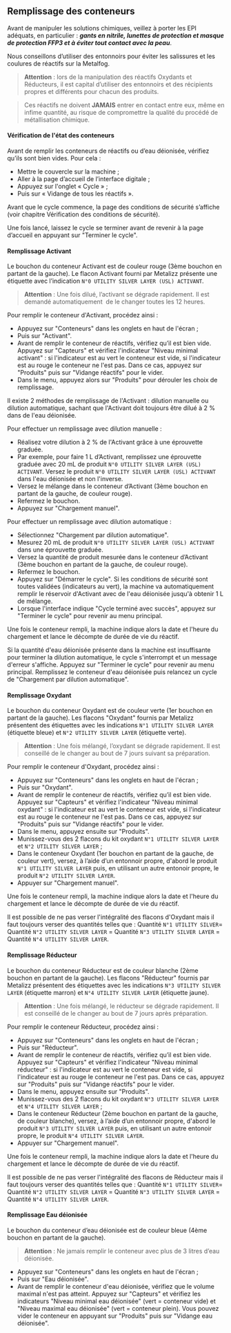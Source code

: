 ## Remplissage des conteneurs

Avant de manipuler les solutions chimiques, veillez à porter les EPI adéquats, en particulier : ***gants en nitrile, lunettes de protection et masque de protection FFP3 et à éviter tout contact avec la peau***.

Nous conseillons d’utiliser des entonnoirs pour éviter les salissures et les coulures de réactifs sur la Metalfog.

>**Attention** : lors de la manipulation des réactifs Oxydants et Réducteurs, il est capital d’utiliser des entonnoirs et des récipients  propres et différents pour chacun des produits.

>Ces réactifs ne doivent **JAMAIS** entrer en contact entre eux, même en infime quantité, au risque de compromettre la qualité du procédé de métallisation chimique.

#### Vérification de l'état des conteneurs

Avant de remplir les conteneurs de réactifs ou d’eau déionisée, vérifiez qu’ils sont bien vides. 
Pour cela :
- Mettre le couvercle sur la machine ;
- Aller à la page d’accueil de l’interface digitale ;
- Appuyez sur l'onglet « Cycle » ;
- Puis sur « Vidange de tous les réactifs ».

Avant que le cycle commence, la page des conditions de sécurité s’affiche (voir chapitre Vérification des conditions de sécurité).

Une fois lancé, laissez le cycle se terminer avant de revenir à la page d’accueil en appuyant sur "Terminer le cycle".

#### Remplissage Activant

Le bouchon du conteneur Activant est de couleur rouge (3ème bouchon en partant de la gauche). Le flacon Activant fourni par Metalizz présente une étiquette avec l’indication `N°0 UTILITY SILVER LAYER (USL) ACTIVANT`.

>**Attention** : Une fois dilué, l’activant se dégrade rapidement. Il est demandé automatiquement  de le changer toutes les 12 heures.

Pour remplir le conteneur d'Activant, procédez ainsi :

 - Appuyez sur "Conteneurs" dans les onglets en haut de l'écran ;
 - Puis sur "Activant".
 - Avant de remplir le conteneur de réactifs, vérifiez qu’il est bien vide. Appuyez sur "Capteurs" et vérifiez l'indicateur "Niveau minimal activant" : si l'indicateur est au vert le conteneur est vide, si l'indicateur est au rouge le conteneur ne l'est pas. Dans ce cas, appuyez sur "Produits" puis sur "Vidange réactifs" pour le vider.
 - Dans le menu, appuyez alors sur "Produits" pour dérouler les choix de remplissage.

Il existe 2 méthodes de remplissage de l'Activant : dilution manuelle ou dilution automatique, sachant que l'Activant doit toujours être dilué à 2 % dans de l'eau déionisée.

Pour effectuer un remplissage avec dilution manuelle : 
 - Réalisez votre dilution à 2 % de l'Activant grâce à une éprouvette graduée.
 - Par exemple, pour faire 1 L d’Activant, remplissez une éprouvette graduée avec 20 mL de produit `N°0 UTILITY SILVER LAYER (USL) ACTIVANT`. Versez le produit `N°0 UTILITY SILVER LAYER (USL) ACTIVANT` dans l'eau déionisée et non l'inverse.
 - Versez le mélange dans le conteneur d’Activant  (3ème bouchon en partant de la gauche, de couleur rouge).
 - Refermez le bouchon.
 - Appuyez sur "Chargement manuel".

Pour effectuer un remplissage avec dilution automatique : 
 - Sélectionnez "Chargement par dilution automatique".
 - Mesurez 20 mL de produit `N°0 UTILITY SILVER LAYER (USL) ACTIVANT` dans une éprouvette graduée. 
 - Versez la quantité de produit mesurée dans le conteneur d’Activant  (3ème bouchon en partant de la gauche, de couleur rouge).
 - Refermez le bouchon.
 - Appuyez sur "Démarrer le cycle".
 Si les conditions de sécurité sont toutes validées (indicateurs au vert), la machine va automatiquement remplir le réservoir d'Activant avec de l'eau déionisée jusqu'à obtenir 1 L de mélange.
 - Lorsque l'interface indique "Cycle terminé avec succès", appuyez sur "Terminer le cycle" pour revenir au menu principal.

Une fois le conteneur rempli, la machine indique alors la date et l'heure du chargement et lance le décompte de durée de vie du réactif.

Si la quantité d'eau déionisée présente dans la machine est insuffisante pour terminer la dilution automatique, le cycle s'interrompt et un message d'erreur s'affiche. Appuyez sur "Terminer le cycle" pour revenir au menu principal. Remplissez le conteneur d'eau déionisée puis relancez un cycle de "Chargement par dilution automatique".

#### Remplissage Oxydant

Le bouchon du conteneur Oxydant est de couleur verte (1er bouchon en partant de la gauche). Les flacons "Oxydant" fournis par Metalizz présentent des étiquettes avec les indications `N°1 UTILITY SILVER LAYER` (étiquette bleue) et `N°2 UTILITY SILVER LAYER` (étiquette verte).

>**Attention** : Une fois mélangé, l’oxydant se dégrade rapidement. Il est conseillé de le changer au bout de 7 jours suivant sa préparation.

Pour remplir le conteneur d'Oxydant, procédez ainsi :

 - Appuyez sur "Conteneurs" dans les onglets en haut de l'écran ;
 - Puis sur "Oxydant".
 -  Avant de remplir le conteneur de réactifs, vérifiez qu’il est bien vide. Appuyez sur "Capteurs" et vérifiez l'indicateur "Niveau minimal oxydant" : si l'indicateur est au vert le conteneur est vide, si l'indicateur est au rouge le conteneur ne l'est pas. Dans ce cas, appuyez sur "Produits" puis sur "Vidange réactifs" pour le vider.
 - Dans le menu, appuyez ensuite sur "Produits".
 - Munissez-vous des 2 flacons du kit oxydant `N°1 UTILITY SILVER LAYER` et `N°2 UTILITY SILVER LAYER` ;
 - Dans le conteneur Oxydant (1er bouchon en partant de la gauche, de couleur vert), versez, à l’aide d’un entonnoir propre, d'abord le produit `N°1 UTILITY SILVER LAYER` puis, en utilisant un autre entonoir propre, le produit `N°2 UTILITY SILVER LAYER`.
 - Appuyer sur "Chargement manuel".

Une fois le conteneur rempli, la machine indique alors la date et l'heure du chargement et lance le décompte de durée de vie du réactif.

Il est possible de ne pas verser l'intégralité des flacons d'Oxydant mais il faut toujours verser des quantités telles que :
Quantité `N°1 UTILITY SILVER`= Quantité `N°2 UTILITY SILVER LAYER` = Quantité `N°3 UTILITY SILVER LAYER` = Quantité `N°4 UTILITY SILVER LAYER`. 

#### Remplissage Réducteur

Le bouchon du conteneur Réducteur est de couleur blanche (2ème bouchon en partant de la gauche). Les flacons "Réducteur" fournis par Metalizz présentent des étiquettes avec les indications `N°3 UTILITY SILVER LAYER` (étiquette marron) et `N°4 UTILITY SILVER LAYER` (étiquette jaune).

>**Attention** : Une fois mélangé, le réducteur se dégrade rapidement. Il est conseillé de le changer au bout de 7 jours après préparation.

Pour remplir le conteneur Réducteur, procédez ainsi :

 - Appuyez sur "Conteneurs" dans les onglets en haut de l'écran ;
 - Puis sur "Réducteur".
 -  Avant de remplir le conteneur de réactifs, vérifiez qu’il est bien vide. Appuyez sur "Capteurs" et vérifiez l'indicateur "Niveau minimal réducteur" : si l'indicateur est au vert le conteneur est vide, si l'indicateur est au rouge le conteneur ne l'est pas. Dans ce cas, appuyez sur "Produits" puis sur "Vidange réactifs" pour le vider.
 - Dans le menu, appuyez ensuite sur "Produits".
 - Munissez-vous des 2 flacons du kit oxydant `N°3 UTILITY SILVER LAYER` et `N°4 UTILITY SILVER LAYER` ;
 - Dans le conteneur Réducteur (2ème bouchon en partant de la gauche, de couleur blanche), versez, à l’aide d’un entonnoir propre, d'abord le produit `N°3 UTILITY SILVER LAYER` puis, en utilisant un autre entonoir propre, le produit `N°4 UTILITY SILVER LAYER`.
 - Appuyer sur "Chargement manuel".

Une fois le conteneur rempli, la machine indique alors la date et l'heure du chargement et lance le décompte de durée de vie du réactif.

Il est possible de ne pas verser l'intégralité des flacons de Réducteur mais il faut toujours verser des quantités telles que :
Quantité `N°1 UTILITY SILVER`= Quantité `N°2 UTILITY SILVER LAYER` = Quantité `N°3 UTILITY SILVER LAYER` = Quantité `N°4 UTILITY SILVER LAYER`. 


#### Remplissage Eau déionisée

Le bouchon du conteneur d’eau déionisée est de couleur bleue (4ème bouchon en partant de la gauche).

>**Attention** : Ne jamais remplir le conteneur avec plus de 3 litres d’eau déionisée.

 - Appuyez sur "Conteneurs" dans les onglets en haut de l'écran ;
 - Puis sur "Eau déionisée".
 -  Avant de remplir le conteneur d'eau déionisée, vérifiez que le volume maximal n'est pas atteint. Appuyez sur "Capteurs" et vérifiez les indicateurs "Niveau minimal eau déionisée" (vert = conteneur vide) et "Niveau maximal eau déionisée" (vert = conteneur plein). Vous pouvez vider le conteneur en appuyant sur "Produits" puis sur "Vidange eau déionisée".
